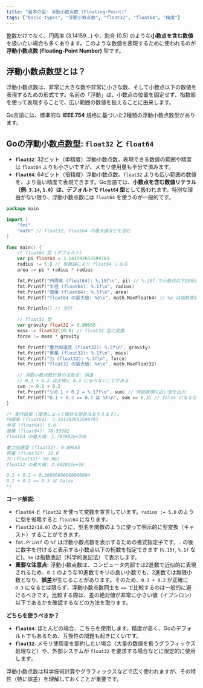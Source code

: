 ```yaml
---
title: "基本の型: 浮動小数点数 (Floating-Point)"
tags: ["basic-types", "浮動小数点数", "float32", "float64", "精度"]
---
```


整数だけでなく、円周率 (3.14159...) や、割合 (0.5) のような**小数点を含む数値**を扱いたい場合も多くあります。このような数値を表現するために使われるのが**浮動小数点数 (Floating-Point Number)** 型です。

## 浮動小数点数型とは？

浮動小数点数は、非常に大きな数や非常に小さな数、そして小数点以下の数値を表現するための形式です。名前の「浮動」は、小数点の位置を固定せず、指数部を使って表現することで、広い範囲の数値を扱えることに由来します。

Go言語には、標準的な **IEEE 754** 規格に基づいた2種類の浮動小数点数型があります。

## Goの浮動小数点数型: `float32` と `float64`

*   **`float32`**: 32ビット（単精度）浮動小数点数。表現できる数値の範囲や精度は `float64` よりも小さいですが、メモリ使用量も半分で済みます。
*   **`float64`**: 64ビット（倍精度）浮動小数点数。`float32` よりも広い範囲の数値を、より高い精度で表現できます。Go言語では、**小数点を含む数値リテラル（例: `3.14`, `1.0`）は、デフォルトで `float64` 型**として扱われます。特別な理由がない限り、浮動小数点数には `float64` を使うのが一般的です。

```go title="浮動小数点数型の宣言と演算例"
package main

import (
	"fmt"
	"math" // float32, float64 の最大値などを含む
)

func main() {
	// float64 型 (デフォルト)
	var pi float64 = 3.141592653589793
	radius := 5.0 // 型推論により float64 になる
	area := pi * radius * radius

	fmt.Printf("円周率 (float64): %.15f\n", pi) // %.15f で小数点以下15桁表示
	fmt.Printf("半径 (float64): %.1f\n", radius)
	fmt.Printf("面積 (float64): %.5f\n", area)
	fmt.Printf("float64 の最大値: %e\n", math.MaxFloat64) // %e は指数表記

	fmt.Println() // 空行

	// float32 型
	var gravity float32 = 9.80665
	mass := float32(10.0) // float32 型に変換
	force := mass * gravity

	fmt.Printf("重力加速度 (float32): %.5f\n", gravity)
	fmt.Printf("質量 (float32): %.1f\n", mass)
	fmt.Printf("力 (float32): %.3f\n", force)
	fmt.Printf("float32 の最大値: %e\n", math.MaxFloat32)

	// 浮動小数点数計算の注意点: 誤差
	// 0.1 + 0.2 は正確に 0.3 にならないことがある
	sum := 0.1 + 0.2
	fmt.Printf("\n0.1 + 0.2 = %.17f\n", sum) // 内部表現に近い値を出力
	fmt.Printf("0.1 + 0.2 == 0.3 は %t\n", sum == 0.3) // false になる可能性がある
}

/* 実行結果 (環境によって微妙な誤差はありえます):
円周率 (float64): 3.141592653589793
半径 (float64): 5.0
面積 (float64): 78.53982
float64 の最大値: 1.797693e+308

重力加速度 (float32): 9.80665
質量 (float32): 10.0
力 (float32): 98.067
float32 の最大値: 3.402823e+38

0.1 + 0.2 = 0.30000000000000004
0.1 + 0.2 == 0.3 は false
*/
```

**コード解説:**

*   `float64` と `float32` を使って変数を宣言しています。`radius := 5.0` のように型を省略すると `float64` になります。
*   `float32(10.0)` のように、型名を関数のように使って明示的に型変換（キャスト）することができます。
*   `fmt.Printf` の `%f` は浮動小数点数を表示するための書式指定子です。`.` の後に数字を付けると表示する小数点以下の桁数を指定できます (`%.15f`, `%.1f` など)。`%e` は指数表記（科学的表記法）で表示します。
*   **重要な注意点:** 浮動小数点数は、コンピュータ内部では2進数で近似的に表現されるため、`0.1` のような10進数でキリの良い小数でも、2進数では無限小数となり、**誤差**が生じることがあります。そのため、`0.1 + 0.2` が正確に `0.3` になるとは限らず、浮動小数点数同士を `==` で比較するのは一般的に避けるべきです。比較する際は、差の絶対値が非常に小さい値（イプシロン）以下であるかを確認するなどの方法を取ります。

**どちらを使うべきか？**

*   **`float64`**: ほとんどの場合、こちらを使用します。精度が高く、Goのデフォルトでもあるため、互換性の問題も起きにくいです。
*   **`float32`**: メモリ使用量を節約したい場合（大量の数値を扱うグラフィックス処理など）や、外部システムが `float32` を要求する場合などに限定的に使用します。

浮動小数点数は科学技術計算やグラフィックスなどで広く使われますが、その特性（特に誤差）を理解しておくことが重要です。